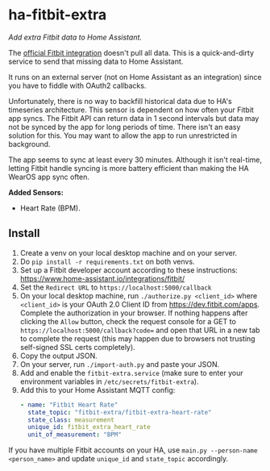 # ha-fitbit-extra

_Add extra Fitbit data to Home Assistant._

The [official Fitbit integration](https://www.home-assistant.io/integrations/fitbit/) doesn't pull all data. This is a
quick-and-dirty service to send that missing data to Home Assistant.

It runs on an external server (not on Home Assistant as an integration) since you have to fiddle with OAuth2 callbacks.

Unfortunately, there is no way to backfill historical data due to HA's timeseries architecture. This
sensor is dependent on how often your Fitbit app syncs. The Fitbit API can return data in 1 second intervals but data
may not be synced by the app for long periods of time. There isn't an easy solution for this. You may want to allow the
app to run unrestricted in background.

The app seems to sync at least every 30 minutes. Although it isn't real-time, letting Fitbit handle syncing is more
battery efficient than making the HA WearOS app sync often.

**Added Sensors:**

- Heart Rate (BPM).

## Install

1. Create a venv on your local desktop machine and on your server.
2. Do `pip install -r requirements.txt` on both venvs.
3. Set up a Fitbit developer account according to these
   instructions: <https://www.home-assistant.io/integrations/fitbit/>
4. Set the `Redirect URL` to `https://localhost:5000/callback`
5. On your local desktop machine, run `./authorize.py <client_id>` where `<client_id>` is your OAuth 2.0 Client ID
   from <https://dev.fitbit.com/apps>. Complete the authorization in your browser. If nothing happens after clicking the
   `Allow` button, check the request console for a GET to `https://localhost:5000/callback?code=` and open that URL in a
   new tab to complete the request (this may happen due to browsers not trusting self-signed SSL certs completely).
6. Copy the output JSON.
7. On your server, run `./import-auth.py` and paste your JSON.
8. Add and enable the `fitbit-extra.service` (make sure to enter your environment variables in
   `/etc/secrets/fitbit-extra`).
9. Add this to your Home Assistant MQTT config:
   ```yaml
   - name: "Fitbit Heart Rate"
     state_topic: "fitbit-extra/fitbit-extra-heart-rate"
     state_class: measurement
     unique_id: fitbit_extra_heart_rate
     unit_of_measurement: "BPM"
   ```

If you have multiple Fitbit accounts on your HA, use `main.py --person-name <person_name>` and update `unique_id` and
`state_topic` accordingly.
